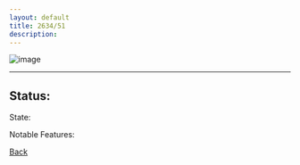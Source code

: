 ```yaml
---
layout: default
title: 2634/51
description: 
---
```

![image]()

* * *

## Status: 

State: 

Notable Features: 

[Back](/./forest/bunker.html)
